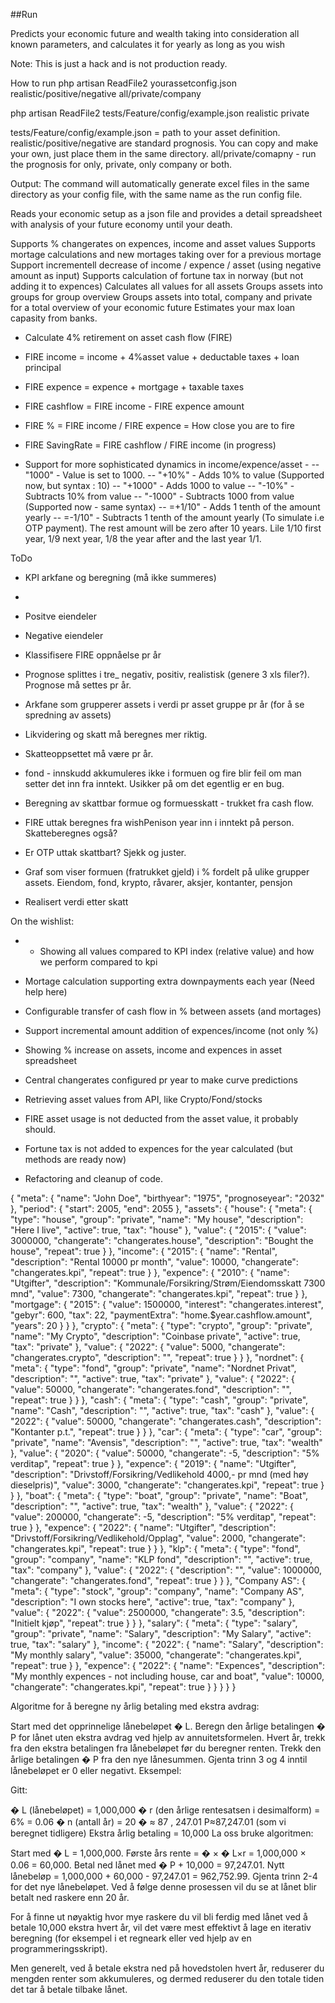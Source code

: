 ##Run

Predicts your economic future and wealth taking into consideration all known parameters, and calculates it for yearly as long as you wish

Note: This is just a hack and is not production ready.

How to run
php artisan ReadFile2 yourassetconfig.json realistic/positive/negative all/private/company

php artisan ReadFile2 tests/Feature/config/example.json realistic private

tests/Feature/config/example.json = path to your asset definition.
realistic/positive/negative are standard prognosis. You can copy and make your own, just place them in the same directory.
all/private/comapny - run the prognosis for only, private, only company or both.

Output:
The command will automatically generate excel files in the same directory as your config file, with the same name as the run config file.

Reads your economic setup as a json file and provides a detail spreadsheet with analysis of your future economy until your death.

Supports % changerates on expences, income and asset values
Supports mortage calculations and new mortages taking over for a previous mortage
Support incrementell decrease of income / expence / asset (using negative amount as input)
Supports calculation of fortune tax in norway (but not adding it to expences)
Calculates all values for all assets
Groups assets into groups for group overview
Groups assets into total, company and private for a total overview of your economic future
Estimates your max loan capasity from banks.
- Calculate 4% retirement on asset cash flow (FIRE)
- FIRE income = income + 4%asset value + deductable taxes + loan principal
- FIRE expence = expence + mortgage + taxable taxes
- FIRE cashflow = FIRE income - FIRE expence amount
- FIRE % = FIRE income / FIRE expence = How close you are to fire
- FIRE SavingRate = FIRE cashflow / FIRE income (in progress)

- Support for more sophisticated dynamics in income/expence/asset - 
-- "1000" - Value is set to 1000.
-- "+10%" - Adds 10% to value (Supported now, but syntax : 10)
-- "+1000" - Adds 1000 to value
-- "-10%" - Subtracts 10% from value
-- "-1000" - Subtracts 1000 from value (Supported now - same syntax)
-- =+1/10" - Adds 1 tenth of the amount yearly
-- =-1/10" - Subtracts 1 tenth of the amount yearly (To simulate i.e OTP payment). The rest amount will be zero after 10 years. Lile 1/10 first year, 1/9 next year, 1/8 the year after and the last year 1/1.

ToDo
- KPI arkfane og beregning (må ikke summeres)
- 
- Positve eiendeler
- Negative eiendeler
- Klassifisere FIRE oppnåelse pr år
- Prognose splittes i tre_ negativ, positiv, realistisk (genere 3 xls filer?). Prognose må settes pr år.
- Arkfane som grupperer assets i verdi pr asset gruppe pr år (for å se spredning av assets)
- Likvidering og skatt må beregnes mer riktig.
- Skatteoppsettet må være pr år.

- fond - innskudd akkumuleres ikke i formuen og fire blir feil om man setter det inn fra inntekt. Usikker på om det egentlig er en bug.
- Beregning av skattbar formue og formuesskatt - trukket fra cash flow.
- FIRE uttak beregnes fra wishPenison year inn i inntekt på person. Skatteberegnes også?
- Er OTP uttak skattbart? Sjekk og juster.
- Graf som viser formuen (fratrukket gjeld) i % fordelt på ulike grupper assets. Eiendom, fond, krypto, råvarer, aksjer, kontanter, pensjon
- Realisert verdi etter skatt

On the wishlist:
- - Showing all values compared to KPI index (relative value) and how we perform compared to kpi

- Mortage calculation supporting extra downpayments each year (Need help here)
- Configurable transfer of cash flow in % between assets (and mortages)
- Support incremental amount addition of expences/income (not only %)
- Showing % increase on assets, income and expences in asset spreadsheet
- Central changerates configured pr year to make curve predictions
- Retrieving asset values from API, like Crypto/Fond/stocks
- FIRE asset usage is not deducted from the asset value, it probably should.
- Fortune tax is not added to expences for the year calculated (but methods are ready now)
- Refactoring and cleanup of code.

{
"meta": {
"name": "John Doe",
"birthyear": "1975",
"prognoseyear": "2032"
},
"period": {
"start": 2005,
"end": 2055
},
"assets": {
"house": {
"meta": {
"type": "house",
"group": "private",
"name": "My house",
"description": "Here I live",
"active": true,
"tax": "house"
},
"value": {
"2015": {
"value": 3000000,
"changerate": "changerates.house",
"description": "Bought the house",
"repeat": true
}
},
"income": {
"2015": {
"name": "Rental",
"description": "Rental 10000 pr month",
"value": 10000,
"changerate": "changerates.kpi",
"repeat": true
}
},
"expence": {
"2010": {
"name": "Utgifter",
"description": "Kommunale/Forsikring/Strøm/Eiendomsskatt 7300 mnd",
"value": 7300,
"changerate": "changerates.kpi",
"repeat": true
}
},
"mortgage": {
"2015": {
"value": 1500000,
"interest": "changerates.interest",
"gebyr": 600,
"tax": 22,
"paymentExtra": "home.$year.cashflow.amount",
"years": 20
}
}
},
"crypto": {
"meta": {
"type": "crypto",
"group": "private",
"name": "My Crypto",
"description": "Coinbase private",
"active": true,
"tax": "private"
},
"value": {
"2022": {
"value": 5000,
"changerate": "changerates.crypto",
"description": "",
"repeat": true
}
}
},
"nordnet": {
"meta": {
"type": "fond",
"group": "private",
"name": "Nordnet Privat",
"description": "",
"active": true,
"tax": "private"
},
"value": {
"2022": {
"value": 50000,
"changerate": "changerates.fond",
"description": "",
"repeat": true
}
}
},
"cash": {
"meta": {
"type": "cash",
"group": "private",
"name": "Cash",
"description": "",
"active": true,
"tax": "cash"
},
"value": {
"2022": {
"value": 50000,
"changerate": "changerates.cash",
"description": "Kontanter p.t.",
"repeat": true
}
}
},
"car": {
"meta": {
"type": "car",
"group": "private",
"name": "Avensis",
"description": "",
"active": true,
"tax": "wealth"
},
"value": {
"2020": {
"value": 50000,
"changerate": -5,
"description": "5% verditap",
"repeat": true
}
},
"expence": {
"2019": {
"name": "Utgifter",
"description": "Drivstoff/Forsikring/Vedlikehold 4000,- pr mnd (med høy dieselpris)",
"value": 3000,
"changerate": "changerates.kpi",
"repeat": true
}
}
},
"boat": {
"meta": {
"type": "boat",
"group": "private",
"name": "Boat",
"description": "",
"active": true,
"tax": "wealth"
},
"value": {
"2022": {
"value": 200000,
"changerate": -5,
"description": "5% verditap",
"repeat": true
}
},
"expence": {
"2022": {
"name": "Utgifter",
"description": "Drivstoff/Forsikring/Vedlikehold/Opplag",
"value": 2000,
"changerate": "changerates.kpi",
"repeat": true
}
}
},
"klp": {
"meta": {
"type": "fond",
"group": "company",
"name": "KLP fond",
"description": "",
"active": true,
"tax": "company"
},
"value": {
"2022": {
"description": "",
"value": 1000000,
"changerate": "changerates.fond",
"repeat": true
}
}
},
"Company AS": {
"meta": {
"type": "stock",
"group": "company",
"name": "Company AS",
"description": "I own stocks here",
"active": true,
"tax": "company"
},
"value": {
"2022": {
"value": 2500000,
"changerate": 3.5,
"description": "Initielt kjøp",
"repeat": true
}
}
},
"salary": {
"meta": {
"type": "salary",
"group": "private",
"name": "Salary",
"description": "My Salary",
"active": true,
"tax": "salary"
},
"income": {
"2022": {
"name": "Salary",
"description": "My monthly salary",
"value": 35000,
"changerate": "changerates.kpi",
"repeat": true
}
},
"expence": {
"2022": {
"name": "Expences",
"description": "My monthly expences - not including house, car and boat",
"value": 10000,
"changerate": "changerates.kpi",
"repeat": true
}
}
}
}
}



Algoritme for å beregne ny årlig betaling med ekstra avdrag:

Start med det opprinnelige lånebeløpet
�
L.
Beregn den årlige betalingen
�
P for lånet uten ekstra avdrag ved hjelp av annuitetsformelen.
Hvert år, trekk fra den ekstra betalingen fra lånebeløpet før du beregner renten.
Trekk den årlige betalingen
�
P fra den nye lånesummen.
Gjenta trinn 3 og 4 inntil lånebeløpet er 0 eller negativt.
Eksempel:

Gitt:

�
L (lånebeløpet) = 1,000,000
�
r (den årlige rentesatsen i desimalform) = 6% = 0.06
�
n (antall år) = 20
�
≈
87
,
247.01
P≈87,247.01 (som vi beregnet tidligere)
Ekstra årlig betaling = 10,000
La oss bruke algoritmen:

Start med
�
L = 1,000,000.
Første års rente =
�
×
�
L×r = 1,000,000 × 0.06 = 60,000.
Betal ned lånet med
�
P + 10,000 = 97,247.01.
Nytt lånebeløp = 1,000,000 + 60,000 - 97,247.01 = 962,752.99.
Gjenta trinn 2-4 for det nye lånebeløpet.
Ved å følge denne prosessen vil du se at lånet blir betalt ned raskere enn 20 år.

For å finne ut nøyaktig hvor mye raskere du vil bli ferdig med lånet ved å betale 10,000 ekstra hvert år, vil det være mest effektivt å lage en iterativ beregning (for eksempel i et regneark eller ved hjelp av en programmeringsskript).

Men generelt, ved å betale ekstra ned på hovedstolen hvert år, reduserer du mengden renter som akkumuleres, og dermed reduserer du den totale tiden det tar å betale tilbake lånet.
